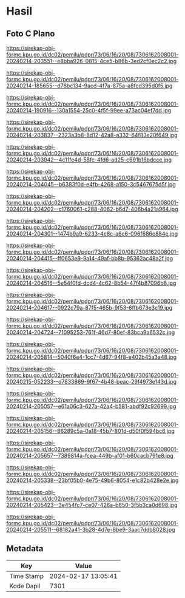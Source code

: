 # Hasil

## Foto C Plano

https://sirekap-obj-formc.kpu.go.id/dc02/pemilu/pdpr/73/06/16/20/08/7306162008001-20240214-203551--e8bba926-0815-4ce5-b86b-3ed2cf0ec2c2.jpg

https://sirekap-obj-formc.kpu.go.id/dc02/pemilu/pdpr/73/06/16/20/08/7306162008001-20240214-185655--d78bc134-9acd-4f7a-875a-a8fcd395d0f5.jpg

https://sirekap-obj-formc.kpu.go.id/dc02/pemilu/pdpr/73/06/16/20/08/7306162008001-20240214-190916--130a1554-25c0-4f5f-99ee-a73ac04ef7dd.jpg

https://sirekap-obj-formc.kpu.go.id/dc02/pemilu/pdpr/73/06/16/20/08/7306162008001-20240214-203837--2323a3b8-8d12-42a8-a332-64f83e20f649.jpg

https://sirekap-obj-formc.kpu.go.id/dc02/pemilu/pdpr/73/06/16/20/08/7306162008001-20240214-203942--4c11fe4d-58fc-4fd6-ad25-c691b16bdcce.jpg

https://sirekap-obj-formc.kpu.go.id/dc02/pemilu/pdpr/73/06/16/20/08/7306162008001-20240214-204045--b6383f0d-e4fb-4268-a150-3c5467675d5f.jpg

https://sirekap-obj-formc.kpu.go.id/dc02/pemilu/pdpr/73/06/16/20/08/7306162008001-20240214-204202--c1760061-c288-4062-b6d7-406b4a21a964.jpg

https://sirekap-obj-formc.kpu.go.id/dc02/pemilu/pdpr/73/06/16/20/08/7306162008001-20240214-204301--1474b9a9-6233-4c8c-a6e6-096f686e884e.jpg

https://sirekap-obj-formc.kpu.go.id/dc02/pemilu/pdpr/73/06/16/20/08/7306162008001-20240214-204415--ff0653e9-9a14-49af-bb8b-95362ac48a2f.jpg

https://sirekap-obj-formc.kpu.go.id/dc02/pemilu/pdpr/73/06/16/20/08/7306162008001-20240214-204516--5e54f0fd-dcd4-4c62-8b54-47f4b87096b8.jpg

https://sirekap-obj-formc.kpu.go.id/dc02/pemilu/pdpr/73/06/16/20/08/7306162008001-20240214-204617--0922c79a-87f5-465b-9f53-6ffb673e3c19.jpg

https://sirekap-obj-formc.kpu.go.id/dc02/pemilu/pdpr/73/06/16/20/08/7306162008001-20240214-204724--71095253-761f-46d7-80ef-83bca9a6532c.jpg

https://sirekap-obj-formc.kpu.go.id/dc02/pemilu/pdpr/73/06/16/20/08/7306162008001-20240214-205814--5040f6e4-1cc7-4d67-94f8-e402b45a3a48.jpg

https://sirekap-obj-formc.kpu.go.id/dc02/pemilu/pdpr/73/06/16/20/08/7306162008001-20240215-052233--d7833869-9f67-4b48-beac-29f4973e143d.jpg

https://sirekap-obj-formc.kpu.go.id/dc02/pemilu/pdpr/73/06/16/20/08/7306162008001-20240214-205057--e61a06c3-627a-42a4-b581-abdf92c92699.jpg

https://sirekap-obj-formc.kpu.go.id/dc02/pemilu/pdpr/73/06/16/20/08/7306162008001-20240214-205156--86289c5a-0a18-45b7-801d-d50f0f594bc6.jpg

https://sirekap-obj-formc.kpu.go.id/dc02/pemilu/pdpr/73/06/16/20/08/7306162008001-20240214-205657--7389814a-fcea-449b-af01-b60cacb791e8.jpg

https://sirekap-obj-formc.kpu.go.id/dc02/pemilu/pdpr/73/06/16/20/08/7306162008001-20240214-205338--23bf05b0-4e75-49b6-8054-e1c82b428e2e.jpg

https://sirekap-obj-formc.kpu.go.id/dc02/pemilu/pdpr/73/06/16/20/08/7306162008001-20240214-205423--3e454fc7-ce07-426a-b850-3f5b3ca0d698.jpg

https://sirekap-obj-formc.kpu.go.id/dc02/pemilu/pdpr/73/06/16/20/08/7306162008001-20240214-205511--68182a41-3b28-4d7e-8be9-3aac7ddb8028.jpg


## Metadata

| Key        | Value               |
| ---------- | ------------------- |
| Time Stamp | 2024-02-17 13:05:41 |
| Kode Dapil | 7301                |



